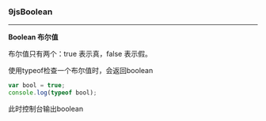 ### 9jsBoolean

---

**Boolean 布尔值**

布尔值只有两个：true 表示真，false 表示假。

使用typeof检查一个布尔值时，会返回boolean

```js
var bool = true;
console.log(typeof bool);
```

此时控制台输出boolean